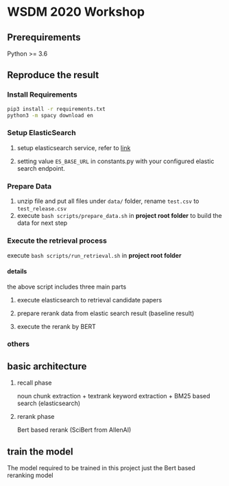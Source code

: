 # WSDM 2020 Workshop

## Prerequirements
Python >= 3.6

## Reproduce the result
### Install Requirements

```bash
pip3 install -r requirements.txt
python3 -m spacy download en

```

### Setup ElasticSearch
1. setup elasticsearch service, refer to [link](https://www.elastic.co/guide/en/elasticsearch/reference/current/setup.html)

2. setting value `ES_BASE_URL` in constants.py with your  configured elastic search endpoint.

### Prepare Data
1. unzip file and put all files under `data/` folder, rename `test.csv` to `test_release.csv`
2. execute `bash scripts/prepare_data.sh` in **project root folder** to build the data for next step

### Execute the retrieval process

execute `bash scripts/run_retrieval.sh` in **project root folder**

#### details
the above script includes three main parts

1. execute elasticsearch to retrieval candidate papers

2. prepare rerank data from elastic search result (baseline result)

3. execute the rerank by BERT

### others


## basic architecture  

1. recall phase

    noun chunk extraction + textrank keyword extraction + BM25 based search (elasticsearch) 

2. rerank phase
    
    Bert based rerank (SciBert from AllenAI)
    
## train the model

The model required to be trained in this project just the Bert based reranking model